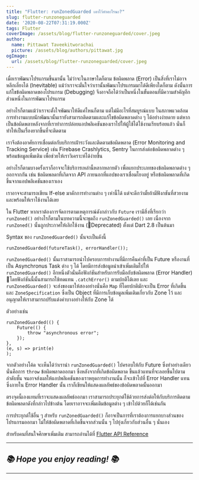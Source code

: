 ```yaml
---
title: "Flutter: runZonedGuarded เอาไว้ทำอะไรนะ?"
slug: flutter-runzoneguarded
date: '2020-08-22T07:31:19.000Z'
tags: Flutter
coverImage: /assets/blog/flutter-runzoneguarded/cover.jpeg
author:
  name: Pittawat Taveekitworachai
  picture: /assets/blog/authors/pittawat.jpg
ogImage:
  url: /assets/blog/flutter-runzoneguarded/cover.jpeg
---
```


เมื่อเราพัฒนาโปรแกรมขึ้นมานั้น ไม่ว่าจะในภาษาใดก็ตาม ข้อผิดพลาด (Error) เป็นสิ่งที่เราไม่อาจหลีกเลี่ยงได้ (Inevitable) แม้ว่าเราจะมั่นใจว่าเรานั้นพัฒนาโปรแกรมมาได้ดีเพียงใดก็ตาม ดังนั้นการแก้ไขข้อผิดพลาดของโปรแกรม (Debugging) จึงอาจถือได้ว่าเป็นหนึ่งในขั้นตอนที่มีความสำคัญอีกส่วนหนึ่งในการพัฒนาโปรแกรม

อย่างไรก็ตามแม้ว่าเราจะตั้งใจพัฒนาให้ดีแค่ไหนก็ตาม แต่ไม่มีอะไรที่สมบูรณ์แบบ ในสภาพแวดล้อมการทำงานแบบนักพัฒนานั้นเรายังสามารถติดตามและแก้ไขข้อผิดพลาดต่าง ๆ ได้อย่างง่ายดาย แต่หากเป็นข้อผิดพลาหลังจากที่เราทำการปล่อยแอปพลิเคชันของเราไปให้ผู้ใช้ได้ใช้งานเรียบร้อยแล้ว นั่นก็ทำให้เป็นเรื่องยากขึ้นที่จะติดตาม

เราจึงต้องอาศัยการเชื่อมต่อกับบริการเฝ้าระวังและติดตามข้อผิดพลาด (Error Monitoring and Tracking Service) เช่น Firebase Crashlytics, Sentry ในการส่งต่อข้อผิดพลาดต่าง ๆ พร้อมข้อมูลเพิ่มเติม เพื่อช่วยให้เราวิเคราะห์ได้ง่ายขึ้น

อย่างไรก็ตามบางครั้งเราก็อาจจะใช้บริการเหล่านี้หลากหลายตัว เพื่อแยกประเภทของข้อผิดพลาดต่าง ๆ ออกจากกัน เช่น ข้อผิดพลดาที่เกิดจาก API ภายนอกที่แอปของเราเชื่อมโยงอยู่ หรือข้อผิดพลาดที่เกิดขึ้นจากแอปพลิเคชันของเราเอง

เราอาจจะสามารถเขียน If-else มาดักการทำงานต่าง ๆ เห่านี้ได้ แต่จะดีกว่ามั้ยถ้ามีฟังกชันที่สวยงามและพร้อมให้เราใช้งานได้เลย

ใน Flutter หากเราต้องการจัดการตามเหตุการณ์ดังกล่าวกับ `Future` เรามีสิ่งที่เรียกว่า `runZoned()` อย่างไรก็ตามในบทความนี้จะพูดถึง `runZonedGuarded()` เลย เนื่องจาก `runZoned()` นั้นถูกประกาศให้เลิกใช้งาน (Deprecated) ตั้งแต่ Dart 2.8 เป็นต้นมา

Syntax ของ `runZonedGuarded()` นั้นจะเป็นดังนี้

    runZonedGuarded(futureTask(), errorHandler());

`runZonedGuarded()` นั้นเราสามารถนำไปครอบการทำงานที่มีการคืนค่าที่เป็น Future หรืองานที่เป็น Asynchronus Task ต่าง ๆ ได้ โดยมีการส่งข้อมูลนำเข้าเพิ่มเติมไปให้ `runZonedGuarded()` อีกหนึ่งตัวนั่นคือฟังก์ชันสำหรับการรับมือกับข้อผิดพลาด (Error Handler) โดยฟังก์ชันนี้นั้นสามารถใช้ทดแทน `.catchError()` ตามปกติได้เลย และ `runZonedGuarded()` จะส่งของมาให้สองอย่างนั่นคือ `Map` ที่โดยปกติมักจะเป็น Error ที่เกิดขึ้น และ `ZoneSpecification` ซึ่งเป็น Object ที่มีการเก็บข้อมูลเพิ่มเติมเกี่ยวกับ Zone ไว้ และอนุญาตให้เราสามารถปรับแต่งค่าบางอย่างให้กับ Zone ได้ 

ตัวอย่างเช่น

    runZonedGuarded(() {
    	Future(() {
    		throw "asynchronous error";
    	});
    }, 
    (e, s) => print(e)
    );

จากตัวอย่างโค้ด จะเห็นได้ว่าเรานำ `runZonedGuarded()` ไปครอบให้กับ Future ซึ่งทำอย่างเดียว นั่นคือการ `throw` ข้อผิดพลาดออกมา ซึ่งหลังจากที่เกิดข้อผิดพลาด ขึ้นแล้วแทนที่จะลอยขึ้นไปตามลำดับชั้น จนอาจส่งผลให้แอปพลิเคชันของเราหยุดการทำงานนั้น ก็จะเข้าไปที่ Error Handler แทน ซึ่งภายใน Error Handler นั้น เราก็เขียนให้แสดงผลลัพธ์ของข้อผิดพลาดนั้นออกมา

ตรงจุดนี้เองแทนที่เราจะแสดงผลลัพธ์ออกมา เราสามารถประยุกต์ใช้ด้วยการส่งต่อให้กับบริการติดตามข้อผิดพลดาดังที่กล่าวไปข้างต้น โดยเราอาจจะเพิ่มเติมข้อมูลต่าง ๆ เข้าไปด้วยก็ได้เช่นกัน

การประยุกต์ใช้อื่น ๆ สำหรับ `runZonedGuarded()` ก็อาจเป็นการที่เราต้องการแยกบางส่วนของโปรแกรมออกมา ไม่ให้ข้อผิดพลาดที่เกิดขึ้นจากส่วนนั้น ๆ ไปยุ่งเกี่ยวกับส่วนอื่น ๆ นั่นเอง

สำหรับคนที่สนใจศึกษาเพิ่มเติม สามารถอ่านได้ที่ [Flutter API Reference](https://api.flutter.dev/flutter/dart-async/runZonedGuarded.html)

---

## *📚 Hope you enjoy reading! 📚*

---
